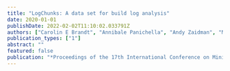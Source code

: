 ```yaml
---
title: "LogChunks: A data set for build log analysis"
date: 2020-01-01
publishDate: 2022-02-02T11:10:02.033791Z
authors: ["Carolin E Brandt", "Annibale Panichella", "Andy Zaidman", "Moritz Beller"]
publication_types: ["1"]
abstract: ""
featured: false
publication: "*Proceedings of the 17th International Conference on Mining Software Repositories*"
---
```


